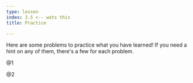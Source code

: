 ```yaml
---
type: lesson
index: 3.5 <-- wats this
title: Practice

---
```

Here are some problems to practice what you have learned! If you need a hint on any of them, there's a few for each problem.

@1

@2
<!--stackedit_data:
eyJoaXN0b3J5IjpbNTEyMTEwNjE4LDczMDk5ODExNl19
-->